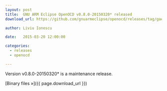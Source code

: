 ```yaml
---
layout: post
title:  GNU ARM Eclipse OpenOCD v0.8.0-20150320* released
download_url: https://github.com/gnuarmeclipse/openocd/releases/tag/gae-0.8.0-20150320

author: Liviu Ionescu

date:   2015-03-20 12:00:00

categories:
  - releases
  - openocd

---
```


Version v0.8.0-20150320* is a maintenance release.

[Binary files »]({{ page.download_url }})
